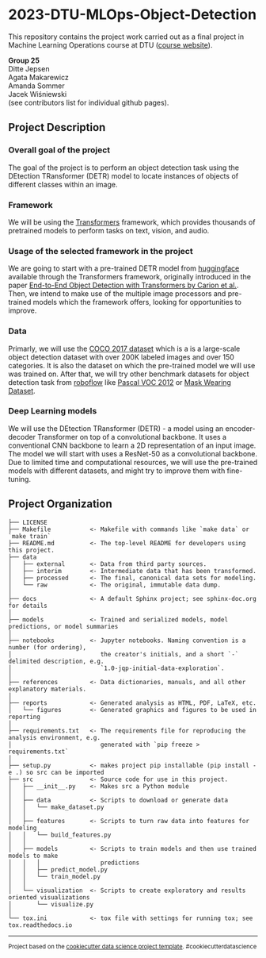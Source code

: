 2023-DTU-MLOps-Object-Detection
==============================

This repository contains the project work carried out as a final project in Machine Learning Operations course at DTU ([course website](https://kurser.dtu.dk/course/02476)).

**Group 25** \
Ditte Jepsen \
Agata Makarewicz \
Amanda Sommer \
Jacek Wiśniewski \
(see contributors list for individual github pages).

## Project Description
### Overall goal of the project

The goal of the project is to perform an object detection task using the DEtection TRansformer (DETR) model to locate instances of objects of different classes within an image. 

### Framework

We will be using the [Transformers](https://github.com/huggingface/transformers) framework, which provides thousands of pretrained models to perform tasks on text, vision, and audio.

### Usage of the selected framework in the project

We are going to start with a pre-trained DETR model from [huggingface](https://huggingface.co/facebook/detr-resnet-50) available through the Transformers framework, originally introduced in the paper [End-to-End Object Detection with Transformers by Carion et al.](https://arxiv.org/abs/2005.12872). Then, we intend to make use of the multiple image processors and pre-trained models which the framework offers, looking for opportunities to improve.

### Data

Primarly, we will use the [COCO 2017 dataset](https://cocodataset.org/#download) which is a is a large-scale object detection dataset with over 200K labeled images and over 150 categories. It is also the dataset on which the pre-trained model we will use was trained on. After that, we will try other benchmark datasets for object detection task from [roboflow](https://public.roboflow.com/object-detection) like [Pascal VOC 2012](https://public.roboflow.com/object-detection/pascal-voc-2012) or [Mask Wearing Dataset](https://public.roboflow.com/object-detection/mask-wearing).

### Deep Learning models

We will use the DEtection TRansformer (DETR) - a model using an encoder-decoder Transformer on top of a convolutional backbone. It uses a conventional CNN backbone to learn a 2D representation of an input image. The model we will start with uses a ResNet-50 as a convolutional backbone. Due to limited time and computational resources, we will use the pre-trained models with different datasets, and might try to improve them with fine-tuning.



Project Organization
------------

    ├── LICENSE
    ├── Makefile           <- Makefile with commands like `make data` or `make train`
    ├── README.md          <- The top-level README for developers using this project.
    ├── data
    │   ├── external       <- Data from third party sources.
    │   ├── interim        <- Intermediate data that has been transformed.
    │   ├── processed      <- The final, canonical data sets for modeling.
    │   └── raw            <- The original, immutable data dump.
    │
    ├── docs               <- A default Sphinx project; see sphinx-doc.org for details
    │
    ├── models             <- Trained and serialized models, model predictions, or model summaries
    │
    ├── notebooks          <- Jupyter notebooks. Naming convention is a number (for ordering),
    │                         the creator's initials, and a short `-` delimited description, e.g.
    │                         `1.0-jqp-initial-data-exploration`.
    │
    ├── references         <- Data dictionaries, manuals, and all other explanatory materials.
    │
    ├── reports            <- Generated analysis as HTML, PDF, LaTeX, etc.
    │   └── figures        <- Generated graphics and figures to be used in reporting
    │
    ├── requirements.txt   <- The requirements file for reproducing the analysis environment, e.g.
    │                         generated with `pip freeze > requirements.txt`
    │
    ├── setup.py           <- makes project pip installable (pip install -e .) so src can be imported
    ├── src                <- Source code for use in this project.
    │   ├── __init__.py    <- Makes src a Python module
    │   │
    │   ├── data           <- Scripts to download or generate data
    │   │   └── make_dataset.py
    │   │
    │   ├── features       <- Scripts to turn raw data into features for modeling
    │   │   └── build_features.py
    │   │
    │   ├── models         <- Scripts to train models and then use trained models to make
    │   │   │                 predictions
    │   │   ├── predict_model.py
    │   │   └── train_model.py
    │   │
    │   └── visualization  <- Scripts to create exploratory and results oriented visualizations
    │       └── visualize.py
    │
    └── tox.ini            <- tox file with settings for running tox; see tox.readthedocs.io


--------

<p><small>Project based on the <a target="_blank" href="https://drivendata.github.io/cookiecutter-data-science/">cookiecutter data science project template</a>. #cookiecutterdatascience</small></p>
